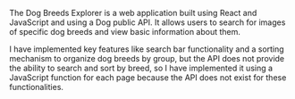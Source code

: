 
The Dog Breeds Explorer is a web application built using React and JavaScript and using a Dog public API.
It allows users to search for images of specific dog breeds and view basic information about them. 

I have implemented key features like search bar functionality and a sorting mechanism to organize dog breeds by group,
but the API does not provide the ability to search and sort by breed, so I have implemented it using a JavaScript function for each page because the API does not exist for these functionalities.


